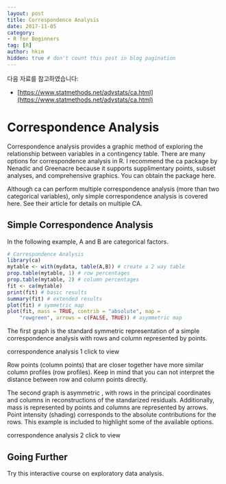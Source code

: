 ```yaml
---
layout: post  
title: Correspondence Analysis
date: 2017-11-05  
category:
- R for Beginners  
tag: [R]    
author: hkim  
hidden: true # don't count this post in blog pagination  
---
```


다음 자료를 참고하였습니다:  
- [https://www.statmethods.net/advstats/ca.html](https://www.statmethods.net/advstats/ca.html)

# Correspondence Analysis

Correspondence analysis provides a graphic method of exploring the relationship between variables in a contingency table. There are many options for correspondence analysis in R. I recommend the ca package by Nenadic and Greenacre because it supports supplimentary points, subset analyses, and comprehensive graphics. You can obtain the package here.

Although ca can perform multiple correspondence analysis (more than two categorical variables), only simple correspondence analysis is covered here. See their article for details on multiple CA.


## Simple Correspondence Analysis

In the following example, A and B are categorical factors.

```r
# Correspondence Analysis
library(ca)
mytable <- with(mydata, table(A,B)) # create a 2 way table
prop.table(mytable, 1) # row percentages
prop.table(mytable, 2) # column percentages
fit <- ca(mytable)
print(fit) # basic results
summary(fit) # extended results
plot(fit) # symmetric map
plot(fit, mass = TRUE, contrib = "absolute", map =
  	"rowgreen", arrows = c(FALSE, TRUE)) # asymmetric map
```

The first graph is the standard symmetric representation of a simple correspondence analysis with rows and column represented by points.

correspondence analysis 1 click to view

Row points (column points) that are closer together have more similar column profiles (row profiles). Keep in mind that you can not interpret the distance between row and column points directly.

The second graph is asymmetric , with rows in the principal coordinates and columns in reconstructions of the standarized residuals. Additionally, mass is represented by points and columns are represented by arrows. Point intensity (shading) corresponds to the absolute contributions for the rows. This example is included to highlight some of the available options.

correspondence analysis 2 click to view


## Going Further

Try this interactive course on exploratory data analysis.

